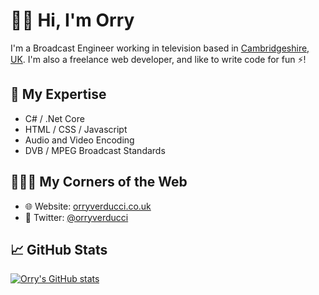 👋🏻 Hi, I'm Orry
==============

I'm a Broadcast Engineer working in television based in [Cambridgeshire, UK](https://en.wikipedia.org/wiki/Cambridgeshire). I'm also a freelance web developer, and like to write code for fun ⚡️!

## 🔬 My Expertise

- C# / .Net Core
- HTML / CSS / Javascript
- Audio and Video Encoding
- DVB / MPEG Broadcast Standards

## 🙋🏻‍♂️ My Corners of the Web

- 🌐 Website: [orryverducci.co.uk](https://www.orryverducci.co.uk)
- 🐤 Twitter: [@orryverducci](https://twitter.com/orryverducci)

## 📈 GitHub Stats

[![Orry's GitHub stats](https://github-readme-stats.vercel.app/api?username=orryverducci&show_icons=true)](https://github.com/anuraghazra/github-readme-stats)
